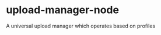 upload-manager-node
===================

A universal upload manager which operates based on profiles
